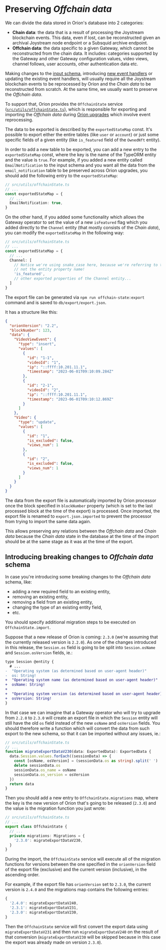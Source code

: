 # Preserving _Offchain data_

We can divide the data stored in Orion's database into 2 categories:
- **Chain data**: the data that is a result of processing the Joystream blockchain events. This data, even if lost, can be reconstructed given an archival Joystream node endpoint or a Subsquid archive endpoint.
- **Offchain data**: the data specific to a given Gateway, which cannot be reconstructed from the chain data. It includes: categories supported by the Gateway and other Gateway configuration values, video views, channel follows, user accounts, other authentication data etc.

Making changes to the [input schema](./updating-schema.md), introducing [new event handlers](./adding-new-event-handlers.md) or updating the existing event handlers, will usually require all the Joystream blockchain events to be reprocessed by Orion and the _Chain data_ to be reconstructed from scratch. At the same time, we usually want to preserve the _Offchain data_.

To support that, Orion provides the `OffchainState` service ([`src/utils/offchainState.ts`](../../../src/utils/offchainState.ts)), which is responsible for exporting and importing the _Offchain data_ during [Orion upgrades](../../operator-guide/tutorials/upgrading-orion.md) which involve event reprocessing.

The data to be exported is described by the `exportedStateMap` const. It's possible to export either the entire tables (like `user` or `account`) or just some specific fields of a given entity (like `is_featured` field of the `OwnedNft` entity).

In order to add a new table to be exported, you can add a new entry to the `exportedStateMap` const, where the key is the name of the TypeORM entity and the value is `true`. For example, if you added a new entity called `EmailNotification` to the input schema and you want all the data from the `email_notification` table to be preserved across Orion upgrades, you should add the following entry to the `exportedStateMap`:
```ts
// src/utils/offchainState.ts
// ...
const exportedStateMap = {
  // ...
  EmailNotification: true,
}
```

On the other hand, if you added some functionality which allows the Gateway operator to set the value of a new `isFeatured` flag which you added directly to the `Channel` entity (that mostly consists of the _Chain data_), you can modify the `exportedStateMap` in the following way:
```ts
// src/utils/offchainState.ts
// ...
const exportedStateMap = {
  // ...
  Channel: [
    // Notice we're using snake_case here, because we're referring to the database column name,
    // not the entity property name!
    'is_featured',
    // other exported properties of the Channel entity...
  ]
}
```

The export file can be generated via `npm run offchain-state:export` command and is saved to `db/export/export.json`.

It has a structure like this:
```json
{
  "orionVersion": "2.2",
  "blockNumber": 123,
  "data": {
    "VideoViewEvent": {
      "type": "insert",
      "values": [
        {
          "id": "1-1",
          "videoId": "1",
          "ip": "::ffff:10.201.11.1",
          "timestamp": "2023-06-01T09:10:09.284Z"
        },
        {
          "id": "2-1",
          "videoId": "2",
          "ip": "::ffff:10.201.11.1",
          "timestamp": "2023-06-01T09:10:12.869Z"
        }
      ]
    },
    "Video": {
      "type": "update",
      "values": [
        {
          "id": "1",
          "is_excluded": false,
          "views_num": 1
        },
        {
          "id": "2",
          "is_excluded": false,
          "views_num": 1
        }
      ]
    }
  }
}
```

The data from the export file is automatically imported by Orion processor once the block specified in `blockNumber` property (which is set to the last processed block at the time of the export) is processed. Once imported, the export file is renamed to `export.json.imported` to prevent the processor from trying to import the same data again.

This allows preserving any relations between the _Offchain data_ and _Chain data_ because the _Chain data_ state in the database at the time of the import should be at the same stage as it was at the time of the export.

## Introducing breaking changes to _Offchain data_ schema

In case you're introducing some breaking changes to the _Offchain data_ schema, like:
- adding a new required field to an existing entity,
- removing an existing entity,
- removing a field from an existing entity,
- changing the type of an existing entity field,
- etc.

You should specify additional migration steps to be executed on `OffchainState.import`.

Suppose that a new release of Orion is coming: `2.3.0` (we're assuming that the currently released version is `2.2.0`). As one of the changes introduced in this release, the `Session.os` field is going to be split into  `Session.osName` and `Session.osVersion` fields, ie.:
```diff
type Session @entity {
  # ...
-  "Operating system (as determined based on user-agent header)"
-  os: String!
+  "Operating system name (as determined based on user-agent header)"
+  osName: String!
+
+  "Operating system version (as determined based on user-agent header)"
+  osVersion: String!
}
```

In that case we can imagine that a Gateway operator who will try to upgrade from `2.2.0` to `2.3.0` will create an export file in which the `Session` entity will still have the old `os` field instead of the new `osName` and `osVersion` fields. You should therefore write a function which will convert the data from such export to the new schema, so that it can be imported without any issues, ie.:

```ts
// src/utils/offchainState.ts
// ...
function migrateExportDataV230(data: ExportedData): ExportedData {
  data.Session.values.forEach((sessionData) => {
    const [osName, osVersion] = (sessionData.os as string).split(' ')
    delete sessionData.os
    sessionData.os_name = osName
    sessionData.os_version = osVersion
  })
  return data
}
```

Then you should add a new entry to `OffchainState.migrations` map, where the key is the new version of Orion that's going to be released (`2.3.0`) and the value is the migration function you just wrote:
```ts
// src/utils/offchainState.ts
// ...
export class OffchainState {
  // ...
  private migrations: Migrations = {
    '2.3.0': migrateExportDataV230,
  }
}
```

During the import, the `OffchainState` service will execute all of the migration functions for versions between the one specified in the `orionVersion` field of the export file (exclusive) and the current version (inclusive), in the ascending order.

For example, if the export file has `orionVersion` set to `2.3.0`, the current version is `2.4.0` and the migrations map contains the following entries:
```ts
{
  '2.4.0': migrateExportDataV240,
  '2.3.1': migrateExportDataV231,
  '2.3.0': migrateExportDataV230,
}
```
Then the `OffchainState` service will first convert the export data using `migrateExportDataV231` and then run `migrateExportDataV240` on the result of that conversion (`migrateExportDataV230` will be skipped because in this case the export was already made on version `2.3.0`).
